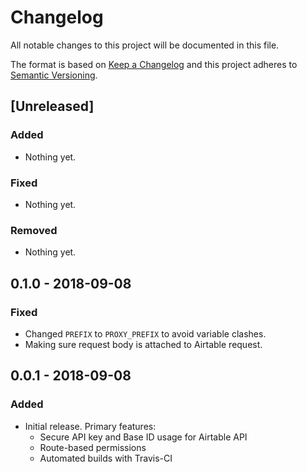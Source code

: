 # Changelog
All notable changes to this project will be documented in this file.

The format is based on [Keep a Changelog](http://keepachangelog.com/en/1.0.0/)
and this project adheres to [Semantic Versioning](http://semver.org/spec/v2.0.0.html).

## [Unreleased]

### Added
- Nothing yet.

### Fixed
- Nothing yet.

### Removed
- Nothing yet.

## 0.1.0 - 2018-09-08

### Fixed
- Changed `PREFIX` to `PROXY_PREFIX` to avoid variable clashes.
- Making sure request body is attached to Airtable request.
  
## 0.0.1 - 2018-09-08

### Added
- Initial release. Primary features:
  - Secure API key and Base ID usage for Airtable API
  - Route-based permissions
  - Automated builds with Travis-CI
